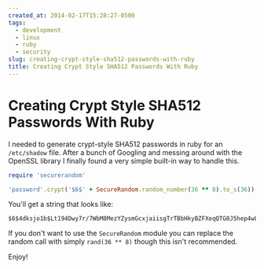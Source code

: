 ```yaml
---
created_at: 2014-02-17T15:28:27-0500
tags:
  - development
  - linux
  - ruby
  - security
slug: creating-crypt-style-sha512-passwords-with-ruby
title: Creating Crypt Style SHA512 Passwords With Ruby
---
```


# Creating Crypt Style SHA512 Passwords With Ruby

I needed to generate crypt-style SHA512 passwords in ruby for an `/etc/shadow`
file. After a bunch of Googling and messing around with the OpenSSL library I
finally found a very simple built-in way to handle this.

```ruby
require 'securerandom'

'password'.crypt('$6$' + SecureRandom.random_number(36 ** 8).to_s(36))
```

You'll get a string that looks like:

```
$6$4dksjo1b$Lt194Dwy7r/7WbM8MezYZysmGcxjaiisgTrTBbHkyBZFXeqQTG0J5hep4wLM/AmYxlGNLRy0OWATLDZCqjwCk.
```

If you don't want to use the `SecureRandom` module you can replace the random
call with simply `rand(36 ** 8)` though this isn't recommended.

Enjoy!
